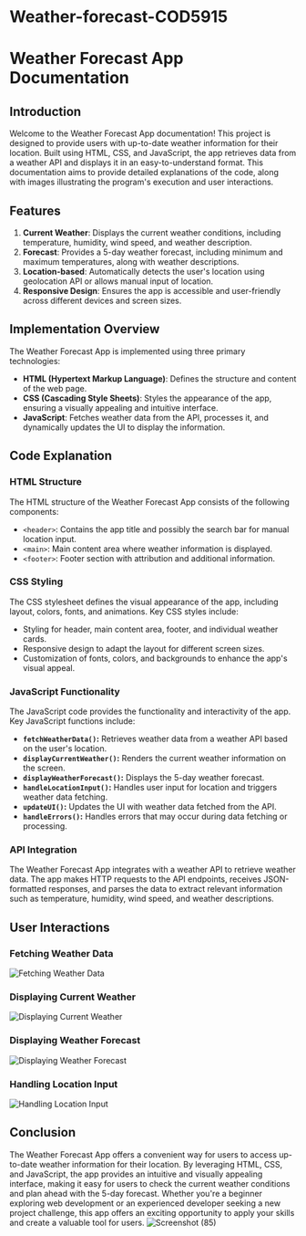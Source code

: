 # Weather-forecast-COD5915
# Weather Forecast App Documentation
## Introduction
Welcome to the Weather Forecast App documentation! This project is designed to provide users with up-to-date weather information for their location. Built using HTML, CSS, and JavaScript, the app retrieves data from a weather API and displays it in an easy-to-understand format. This documentation aims to provide detailed explanations of the code, along with images illustrating the program's execution and user interactions.
## Features
1. **Current Weather**: Displays the current weather conditions, including temperature, humidity, wind speed, and weather description.
2. **Forecast**: Provides a 5-day weather forecast, including minimum and maximum temperatures, along with weather descriptions.
3. **Location-based**: Automatically detects the user's location using geolocation API or allows manual input of location.
4. **Responsive Design**: Ensures the app is accessible and user-friendly across different devices and screen sizes.
## Implementation Overview
The Weather Forecast App is implemented using three primary technologies:
- **HTML (Hypertext Markup Language)**: Defines the structure and content of the web page.
- **CSS (Cascading Style Sheets)**: Styles the appearance of the app, ensuring a visually appealing and intuitive interface.
- **JavaScript**: Fetches weather data from the API, processes it, and dynamically updates the UI to display the information.
## Code Explanation
### HTML Structure
The HTML structure of the Weather Forecast App consists of the following components:
- `<header>`: Contains the app title and possibly the search bar for manual location input.
- `<main>`: Main content area where weather information is displayed.
- `<footer>`: Footer section with attribution and additional information.
### CSS Styling
The CSS stylesheet defines the visual appearance of the app, including layout, colors, fonts, and animations. Key CSS styles include:
- Styling for header, main content area, footer, and individual weather cards.
- Responsive design to adapt the layout for different screen sizes.
- Customization of fonts, colors, and backgrounds to enhance the app's visual appeal.
### JavaScript Functionality
The JavaScript code provides the functionality and interactivity of the app. Key JavaScript functions include:
- **`fetchWeatherData()`:** Retrieves weather data from a weather API based on the user's location.
- **`displayCurrentWeather()`:** Renders the current weather information on the screen.
- **`displayWeatherForecast()`:** Displays the 5-day weather forecast.
- **`handleLocationInput()`:** Handles user input for location and triggers weather data fetching.
- **`updateUI()`:** Updates the UI with weather data fetched from the API.
- **`handleErrors()`:** Handles errors that may occur during data fetching or processing.
### API Integration
The Weather Forecast App integrates with a weather API to retrieve weather data. The app makes HTTP requests to the API endpoints, receives JSON-formatted responses, and parses the data to extract relevant information such as temperature, humidity, wind speed, and weather descriptions.
## User Interactions
### Fetching Weather Data
![Fetching Weather Data](fetch_weather_data.gif)
### Displaying Current Weather
![Displaying Current Weather](display_current_weather.gif)
### Displaying Weather Forecast
![Displaying Weather Forecast](display_weather_forecast.gif)
### Handling Location Input
![Handling Location Input](handle_location_input.gif)
## Conclusion
The Weather Forecast App offers a convenient way for users to access up-to-date weather information for their location. By leveraging HTML, CSS, and JavaScript, the app provides an intuitive and visually appealing interface, making it easy for users to check the current weather conditions and plan ahead with the 5-day forecast. Whether you're a beginner exploring web development or an experienced developer seeking a new project challenge, this app offers an exciting opportunity to apply your skills and create a valuable tool for users.
![Screenshot (85)](https://github.com/DeviSanjana8405/Weather-forecast-COD5915/assets/147242683/73eaa230-fded-40c7-ba3f-97be8f59f6e4)

